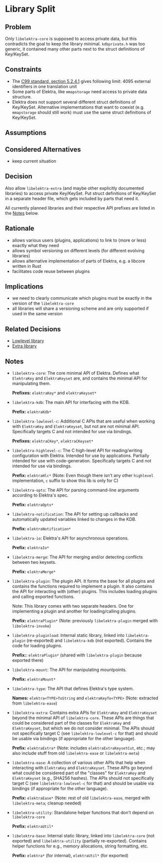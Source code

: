 # Library Split

## Problem

Only `libelektra-core` is supposed to access private data, but this contradicts the goal to keep the library minimal.
`kdbprivate.h` was too generic, it contained many other parts next to the struct definitions of Key/KeySet.

## Constraints

- The [C99 standard, section 5.2.4.1](http://www.open-std.org/jtc1/sc22/wg14/) gives following limit:
  4095 external identifiers in one translation unit
- Some parts of Elektra, like `mmapstorage` need access to private data structure.
- Elektra does not support several different struct definitions of Key/KeySet.
  Alternative implementations that want to coexist (e.g. `mmapstorage` should still work)
  must use the same struct definitions of Key/KeySet.

## Assumptions

## Considered Alternatives

- keep current situation

## Decision

Also allow `libelektra-extra` (and maybe other explicitly documented libraries) to access private Key/KeySet.
Put struct definitions of Key/KeySet in a separate header file, which gets included by parts that need it.

All currently planned libraries and their respective API prefixes are listed in the [Notes](#notes) below.

## Rationale

- allows various users (plugins, applications) to link to (more or less) exactly what they need
- allows symbol versioning on different levels (for different evolving libraries)
- allows alternative implementation of parts of Elektra, e.g. a libcore written in Rust
- facilitates code reuse between plugins

## Implications

- we need to clearly communicate which plugins must be exactly in the version of the `libelektra-core`
- all libraries will share a versioning scheme and are only supported if used in the same version

## Related Decisions

- [Lowlevel library](lowlevel_library.md)
- [Extra library](extra_library.md)

## Notes

- `libelektra-core`:
  The core minimal API of Elektra.
  Defines what `ElektraKey` and `ElektraKeyset` are, and contains the minimal API for manipulating them.

  **Prefixes:** `elektraKey*` and `elektraKeyset*`

- `libelektra-kdb`:
  The main API for interfacing with the KDB.

  **Prefix:** `elektraKdb*`

- `libelektra-lowlevel-c`:
  Additional C APIs that are useful when working with `ElektraKey` and `ElektraKeyset`, but not are not minimal API.
  Specifically targets C and not intended for use via bindings.

  **Prefixes:** `elektraCKey*`, `elektraCKeyset*`

- `libelektra-highlevel-c`:
  The C high-level API for reading/writing configuration with Elektra.
  Intended for use by applications.
  Partially intended for use with code-generation.
  Specifically targets C and not intended for use via bindings.

  **Prefix:** `elektraHlc*`
  (Note: Even though there isn't any other `highlevel` implementation, `c` suffix to show this lib is only for C)

- `libelektra-opts`:
  The API for parsing command-line arguments according to Elektra's spec.

  **Prefix:** `elektraOpts*`
- `libelektra-notification`:
  The API for setting up callbacks and automatically updated variables linked to changes in the KDB.

  **Prefix:** `elektraNotification*`

- `libelektra-io`:
  Elektra's API for asynchronous operations.

  **Prefix:** `elektraIo*`

- `libelektra-merge`:
  The API for merging and/or detecting conflicts between two keysets.

  **Prefix:** `elektraMerge*`

- `libelektra-plugin`:
  The plugin API.
  It forms the base for all plugins and contains the functions required to implement a plugin.
  It also contains the API for interacting with (other) plugins.
  This includes loading plugins and calling exported functions.

  Note: This library comes with two separate headers.
  One for implementing a plugin and another for loading/calling plugins.

  **Prefix:** `elektraPlugin*`
  (Note: previously `libelektra-plugin` merged with `libelektra-invoke`)

- `libelektra-pluginload`:
  Internal static library, linked into `libelektra-plugin` (re-exported) and `libelektra-kdb` (not exported).
  Contains the code for loading plugins.

  **Prefix:**: `elektraPlugin*` (shared with `libelektra-plugin` because exported there)

- `libelektra-mount`:
  The API for manipulating mountpoints.

  **Prefix:** `elektraMount*`

- `libelektra-type`:
  The API that defines Elektra's type system.

  **Names:** `elektra<TYPE>ToString` and `elektraKeyTo<TYPE>`
  (Note: extracted from `libelektra-ease`)

- `libelektra-extra`:
  Contains extra APIs for `ElektraKey` and `ElektraKeyset` beyond the minimal API of `libelektra-core`.
  These APIs are things that could be considered part of the classes for `ElektraKey` and `ElektraKeyset`, but which we do not consider minimal.
  The APIs should not specifically target C (see `libelektra-lowlevel-c` for that) and should be usable via bindings (if appropriate for the other language).

  **Prefix:** `elektraExtra*`
  (Note: includes `elektraExtraKeysetCut`, etc.; may also include stuff from old `libelektra-ease` or `libelektra-meta`)

- `libelektra-ease`:
  A collection of various other APIs that help when interacting with `ElektraKey` and `ElektraKeyset`.
  These APIs go beyond what could be considered part of the "classes" for `ElektraKey` and `ElektraKeyset` (e.g., SHA256 hashes).
  The APIs should not specifically target C (see `libelektra-lowlevel-c` for that) and should be usable via bindings (if appropriate for the other language).

  **Prefix:** `elektraEase*`
  (Note: rest of old `libelektra-ease`, merged with `libelektra-meta`; cleanup needed)

- `libelektra-utility`:
  Standalone helper functions that don't depend on `libelektra-core`

  **Prefix:** `elektraUtil*`

- `libelektra-base`:
  Internal static library, linked into `libelektra-core` (not exported) and `libelektra-utility` (partially re-exported).
  Contains helper functions for e.g., memory allocations, string formatting, etc.

  **Prefix:** `elektra*` (for internal), `elektraUtil*` (for exported)
